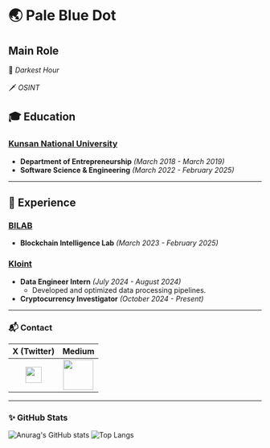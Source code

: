 # 🌏 Pale Blue Dot

## Main Role
  🔭 *Darkest Hour*
  <br> </br>
  🗡 *OSINT*

## 🎓 Education
### [Kunsan National University](https://www.kunsan.ac.kr/en/index.kunsan)

- **Department of Entrepreneurship** *(March 2018 - March 2019)*
- **Software Science & Engineering** *(March 2022 - February 2025)*

---

## 💼 Experience
### [BILAB](https://slime-death-220.notion.site/Bl-Lab-a0e7f2fa12284a32842e3acc45a9973b)
- **Blockchain Intelligence Lab** *(March 2023 - February 2025)*

### [Kloint](https://www.kloint.co.kr/)

- **Data Engineer Intern** *(July 2024 - August 2024)*
  - Developed and optimized data processing pipelines.
- **Cryptocurrency Investigator** *(October 2024 - Present)*
---

### 📬 Contact

| X (Twitter) | Medium |
|:---:|:---:|
| <a href="https://x.com/lala71001"><img width="32" src="https://img.shields.io/badge/X-1DA1F2?style=for-the-badge&logo=x&logoColor=white"></a> | <a href="https://medium.com/@wnswns1946"><img width="60" src="https://img.shields.io/badge/Medium-12100E?style=for-the-badge&logo=medium&logoColor=white"></a> |

---

### ✨ **GitHub Stats**

![Anurag's GitHub stats](https://github-readme-stats-sigma-five.vercel.app/api?username=lala-david&show_icons=true&theme=vue) 
![Top Langs](https://github-readme-stats-sigma-five.vercel.app/api/top-langs/?username=lala-david&layout=compact&theme=vue)

